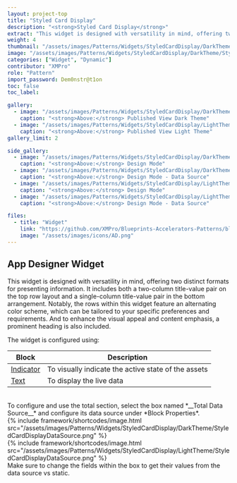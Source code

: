```yaml
---
layout: project-top
title: "Styled Card Display"
description: "<strong>Styled Card Display</strong>"
extract: "This widget is designed with versatility in mind, offering two distinct formats for presenting information."
weight: 4
thumbnail: "/assets/images/Patterns/Widgets/StyledCardDisplay/DarkTheme/StyledCardDisplayPublishedMode.png"
image: "/assets/images/Patterns/Widgets/StyledCardDisplay/DarkTheme/StyledCardDisplayPublishedMode.png"
categories: ["Widget", "Dynamic"]
contributor: "XMPro"
role: "Pattern"
import_password: Dem0nstr@t1on
toc: false
toc_label: 

gallery:
  - image: "/assets/images/Patterns/Widgets/StyledCardDisplay/DarkTheme/StyledCardDisplayPublishedMode.png"
    caption: "<strong>Above:</strong> Published View Dark Theme"
  - image: "/assets/images/Patterns/Widgets/StyledCardDisplay/LightTheme/StyledCardDisplayPublishedMode.png"
    caption: "<strong>Above:</strong> Published View Light Theme"
gallery_limit: 2

side_gallery:
  - image: "/assets/images/Patterns/Widgets/StyledCardDisplay/DarkTheme/StyledCardDisplayDesignMode.png"
    caption: "<strong>Above:</strong> Design Mode"
  - image: "/assets/images/Patterns/Widgets/StyledCardDisplay/DarkTheme/StyledCardDisplayDataSource.png"
    caption: "<strong>Above:</strong> Design Mode - Data Source"
  - image: "/assets/images/Patterns/Widgets/StyledCardDisplay/LightTheme/StyledCardDisplayDesignMode.png"
    caption: "<strong>Above:</strong> Design Mode"
  - image: "/assets/images/Patterns/Widgets/StyledCardDisplay/LightTheme/StyledCardDisplayDataSource.png"
    caption: "<strong>Above:</strong> Design Mode - Data Source"

files:
  - title: "Widget"
    link: "https://github.com/XMPro/Blueprints-Accelerators-Patterns/blob/master/Patterns/Widgets/Styled%20Card%20Display.xwid"
    image: "/assets/images/icons/AD.png"
---
```


## App Designer Widget
This widget is designed with versatility in mind, offering two distinct formats for presenting information. It includes both a two-column title-value pair on the top row layout and a single-column title-value pair in the bottom arrangement. Notably, the rows within this widget feature an alternating color scheme, which can be tailored to your specific preferences and requirements. And to enhance the visual appeal and content emphasis, a prominent heading is also included.

The widget is configured using: 

| Block                                  | Description                                                  |
| -------------------------------------- | ------------------------------------------------------------ |
| [Indicator](https://documentation.xmpro.com/blocks-toolbox/basic/indicator) | To visually indicate the active state of the assets |
| [Text](https://documentation.xmpro.com/blocks-toolbox/basic/text) | To display the live data |

<br />
To configure and use the total section, select the box named *__Total Data Source__* and configure its data source under *Block Properties*.  
<div class="inline_image">{% include framework/shortcodes/image.html src="/assets/images/Patterns/Widgets/StyledCardDisplay/DarkTheme/StyledCardDisplayDataSource.png" %}</div>
<div class="inline_image">{% include framework/shortcodes/image.html src="/assets/images/Patterns/Widgets/StyledCardDisplay/LightTheme/StyledCardDisplayDataSource.png" %}</div>
Make sure to change the fields within the box to get their values from the data source vs static.